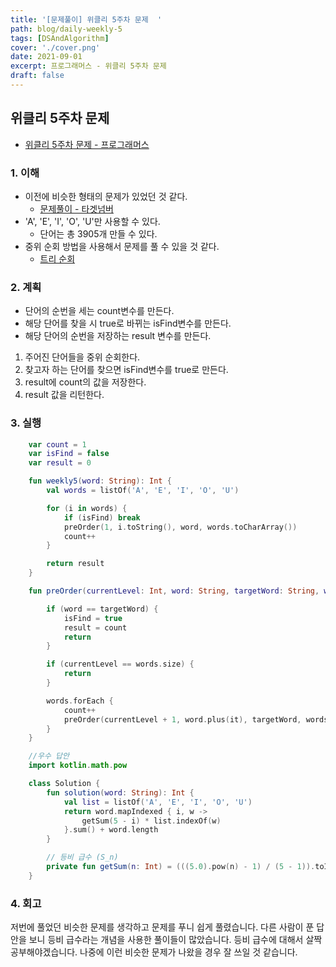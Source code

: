 ```yaml
---
title: '[문제풀이] 위클리 5주차 문제  '
path: blog/daily-weekly-5
tags: [DSAndAlgorithm]
cover: './cover.png'
date: 2021-09-01
excerpt: 프로그래머스 - 위클리 5주차 문제
draft: false
---
```


## 위클리 5주차 문제

- [위클리 5주차 문제 - 프로그래머스](https://programmers.co.kr/learn/courses/30/lessons/84512)

### 1. 이해

- 이전에 비슷한 형태의 문제가 있었던 것 같다.
  - [문제풀이 - 타겟넘버](https://hyejineee.github.io/blog/ds-target-number)
- 'A', 'E', 'I', 'O', 'U'만 사용할 수 있다.
  - 단어는 총 3905개 만들 수 있다.
- 중위 순회 방법을 사용해서 문제를 풀 수 있을 것 같다.
  - [트리 순회](https://hyejineee.github.io/blog/ds-circuit-tree)

### 2. 계획

- 단어의 순번을 세는 count변수를 만든다.
- 해당 단어를 찾을 시 true로 바뀌는 isFind변수를 만든다.
- 해당 단어의 순번을 저장하는 result 변수를 만든다.

1. 주어진 단어들을 중위 순회한다.
2. 찾고자 하는 단어를 찾으면 isFind변수를 true로 만든다.
3. result에 count의 값을 저장한다.
4. result 값을 리턴한다.

### 3. 실행

```kotlin
    var count = 1
    var isFind = false
    var result = 0

    fun weekly5(word: String): Int {
        val words = listOf('A', 'E', 'I', 'O', 'U')

        for (i in words) {
            if (isFind) break
            preOrder(1, i.toString(), word, words.toCharArray())
            count++
        }

        return result
    }

    fun preOrder(currentLevel: Int, word: String, targetWord: String, words: CharArray) {

        if (word == targetWord) {
            isFind = true
            result = count
            return
        }

        if (currentLevel == words.size) {
            return
        }

        words.forEach {
            count++
            preOrder(currentLevel + 1, word.plus(it), targetWord, words)
        }
    }

    //우수 답안
    import kotlin.math.pow

    class Solution {
        fun solution(word: String): Int {
            val list = listOf('A', 'E', 'I', 'O', 'U')
            return word.mapIndexed { i, w ->
                getSum(5 - i) * list.indexOf(w)
            }.sum() + word.length
        }

        // 등비 급수 (S_n)
        private fun getSum(n: Int) = (((5.0).pow(n) - 1) / (5 - 1)).toInt()
    }

```

### 4. 회고

저번에 풀었던 비슷한 문제를 생각하고 문제를 푸니 쉽게 풀렸습니다. 다른 사람이 푼 답안을 보니 등비 급수라는 개념을 사용한 풀이들이 많았습니다. 등비 급수에 대해서 살짝 공부해야겠습니다. 나중에 이런 비슷한 문제가 나왔을 경우 잘 쓰일 것 같습니다.
